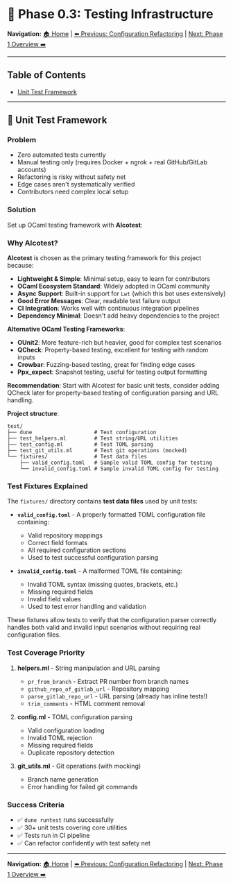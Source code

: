 # :test_tube: Phase 0.3: Testing Infrastructure

**Navigation:** [:house: Home](README.md) | [:arrow_left: Previous: Configuration Refactoring](05-phase0-conf-refact.md) | [Next: Phase 1 Overview :arrow_right:](07-phase1-overview.md)

---

## Table of Contents
- [Unit Test Framework](#unit-test-framework)

---

## :microscope: Unit Test Framework

### Problem

- Zero automated tests currently
- Manual testing only (requires Docker + ngrok + real GitHub/GitLab accounts)
- Refactoring is risky without safety net
- Edge cases aren't systematically verified
- Contributors need complex local setup

### Solution

Set up OCaml testing framework with **Alcotest**:

### Why Alcotest?

**Alcotest** is chosen as the primary testing framework for this project because:

- **Lightweight & Simple**: Minimal setup, easy to learn for contributors
- **OCaml Ecosystem Standard**: Widely adopted in OCaml community
- **Async Support**: Built-in support for `Lwt` (which this bot uses extensively)
- **Good Error Messages**: Clear, readable test failure output
- **CI Integration**: Works well with continuous integration pipelines
- **Dependency Minimal**: Doesn't add heavy dependencies to the project

**Alternative OCaml Testing Frameworks**:

- **OUnit2**: More feature-rich but heavier, good for complex test scenarios
- **QCheck**: Property-based testing, excellent for testing with random inputs
- **Crowbar**: Fuzzing-based testing, great for finding edge cases
- **Ppx_expect**: Snapshot testing, useful for testing output formatting

**Recommendation**: Start with Alcotest for basic unit tests, consider adding QCheck later for property-based testing of configuration parsing and URL handling.

**Project structure**:
```
test/
├── dune                    # Test configuration
├── test_helpers.ml         # Test string/URL utilities
├── test_config.ml          # Test TOML parsing
├── test_git_utils.ml       # Test git operations (mocked)
└── fixtures/               # Test data files
    ├── valid_config.toml   # Sample valid TOML config for testing
    └── invalid_config.toml # Sample invalid TOML config for testing
```

### Test Fixtures Explained

The `fixtures/` directory contains **test data files** used by unit tests:

- **`valid_config.toml`** - A properly formatted TOML configuration file containing:
  - Valid repository mappings
  - Correct field formats
  - All required configuration sections
  - Used to test successful configuration parsing

- **`invalid_config.toml`** - A malformed TOML file containing:
  - Invalid TOML syntax (missing quotes, brackets, etc.)
  - Missing required fields
  - Invalid field values
  - Used to test error handling and validation

These fixtures allow tests to verify that the configuration parser correctly handles both valid and invalid input scenarios without requiring real configuration files.

### Test Coverage Priority

1. **helpers.ml** - String manipulation and URL parsing
   - `pr_from_branch` - Extract PR number from branch names
   - `github_repo_of_gitlab_url` - Repository mapping
   - `parse_gitlab_repo_url` - URL parsing (already has inline tests!)
   - `trim_comments` - HTML comment removal

2. **config.ml** - TOML configuration parsing
   - Valid configuration loading
   - Invalid TOML rejection
   - Missing required fields
   - Duplicate repository detection

3. **git_utils.ml** - Git operations (with mocking)
   - Branch name generation
   - Error handling for failed git commands

### Success Criteria

- :white_check_mark: `dune runtest` runs successfully
- :white_check_mark: 30+ unit tests covering core utilities
- :white_check_mark: Tests run in CI pipeline
- :white_check_mark: Can refactor confidently with test safety net

---

**Navigation:** [:house: Home](README.md) | [:arrow_left: Previous: Configuration Refactoring](05-phase0-conf-refact.md) | [Next: Phase 1 Overview :arrow_right:](07-phase1-overview.md)
